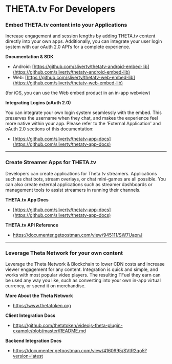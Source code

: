 # THETA.tv For Developers

  
  

### Embed THETA.tv content into your Applications

Increase engagement and session lengths by adding THETA.tv content directly into your own apps. Additionally, you can integrate your user login system with our oAuth 2.0 API’s for a complete experience.
  
**Documentation & SDK**
* Android: [https://github.com/slivertv/thetatv-android-embed-lib](https://github.com/slivertv/thetatv-android-embed-lib)
* Web: [https://github.com/slivertv/thetatv-web-embed-lib](https://github.com/slivertv/thetatv-web-embed-lib)

(for iOS, you can use the Web embed product in an in-app webview)

**Integrating Logins (oAuth 2.0)**

You can integrate your own login system seamlessly with the embed. This preserves the username when they chat, and makes the experience feel more native within your app. Please refer to the 'External Application' and oAuth 2.0 sections of this documentation: 
* [https://github.com/slivertv/thetatv-app-docs](https://github.com/slivertv/thetatv-app-docs)


-----


### Create Streamer Apps for THETA.tv
Developers can create applications for Theta.tv streamers. Applications such as chat bots, stream overlays, or chat mini-games are all possible. You can also create external applications such as streamer dashboards or management tools to assist streamers in running their channels.

**THETA.tv App Docs**
* [https://github.com/slivertv/thetatv-app-docs](https://github.com/slivertv/thetatv-app-docs)

**THETA.tv API Reference**
* https://documenter.getpostman.com/view/945111/SW7UapnJ


-----


### Leverage Theta Network for your own content
Leverage the Theta Network & Blockchain to lower CDN costs and increase viewer engagement for any content. Integration is quick and simple, and works with most popular video players. The resulting TFuel they earn can be used any way you like, such as converting into your own in-app virtual currency, or spend it on merchandise. 

**More About the Theta Network**
* https://www.thetatoken.org

**Client Integration Docs**
* https://github.com/thetatoken/videojs-theta-plugin-example/blob/master/README.md

**Backend Integration Docs**
* https://documenter.getpostman.com/view/4160995/SVtR2qo5?version=latest
